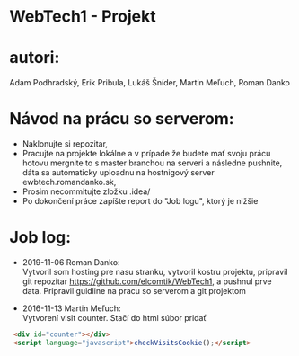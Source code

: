 # WebTech1 - Projekt

autori:
=======
Adam Podhradský, Erik Pribula, Lukáš Šníder, Martin Meľuch, Roman Danko

Návod na prácu so serverom:
===========================
* Naklonujte si repozitar,
* Pracujte na projekte lokálne a v prípade že budete mať svoju prácu hotovu mergnite to s master branchou na serveri a následne pushnite, dáta sa automaticky uploadnu na hostnigový server ewbtech.romandanko.sk,
* Prosim necommitujte zložku .idea/
* Po dokončení práce zapíšte report do "Job logu", ktorý je nižšie

Job log:
========
* 2019-11-06 Roman Danko:<br>
Vytvoril som hosting pre nasu stranku, vytvoril kostru projektu, pripravil git repozitar https://github.com/elcomtik/WebTech1, a pushnul prve data. Pripravil guidline na pracu so serverom a git projektom<br>

* 2016-11-13 Martin Meľuch:<br>
Vytvorení visit counter. Stačí do html súbor pridať
```html
 <div id="counter"></div>
 <script language="javascript">checkVisitsCookie();</script>
```
